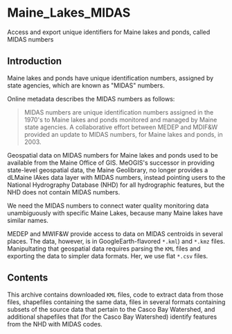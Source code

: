 # Maine_Lakes_MIDAS
Access and export unique identifiers for Maine lakes and ponds, called MIDAS numbers

## Introduction
Maine lakes and ponds have unique identification numbers, assigned by state agencies,
which are known as "MIDAS" numbers.

Online metadata describes the MIDAS numbers as follows:
>  MIDAS numbers are unique identification numbers assigned in the 1970's
   to Maine lakes and ponds monitored and managed by Maine state agencies.
   A collaborative effort between MEDEP and MDIF&W provided an update to
   MIDAS numbers, for Maine lakes and ponds, in 2003.

Geospatial data on MIDAS numbers for Maine lakes and ponds used to be
available from the Maine Office of GIS.  MeOGIS's successor in providing
state-level geospatial data, the Maine Geolibrary, no longer provides 
a dLMaine lAkes data layer with MIDAS numbers, instead pointing users
to the National Hydrography Database (NHD) for all hydrographic features,
but the NHD does not contain MIDAS numbers.

We need the MIDAS numbers to connect water quality monitoring data unambiguously
with specific Maine Lakes, because many Maine lakes have similar names.

MEDEP and MWIF&W provide access to data on MIDAS centroids in several places. 
The data, however, is in GoogleEarth-flavored `*.kml`) and `*.kmz` files.
Manipultating that geospatial data requires parsing the `KML` files and 
exporting the data to simpler data formats.  Her, we use flat `*.csv` files.

## Contents
This archive contains downloaded `KML` files, code to extract data from those files,
shapefiles containing the same data, files in several formats containing subsets of the 
source data that pertain to the Casco Bay Watershed, and additional shapefiles that 
(for the Casco Bay Watershed) identify features from the NHD with MIDAS
codes.